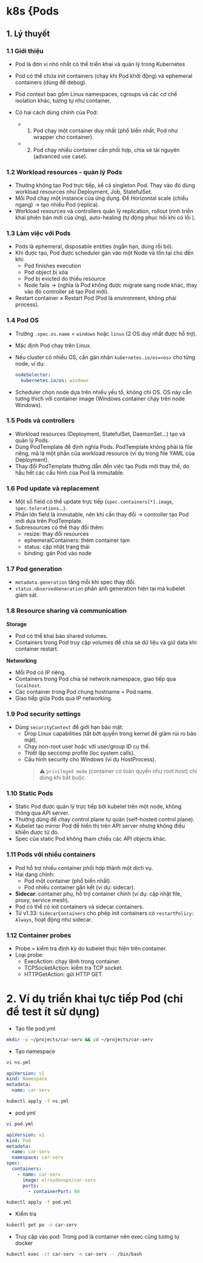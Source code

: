 # k8s {Pods

## 1. Lý thuyết

### 1.1 Giới thiệu

- Pod là đơn vị nhỏ nhất có thể triển khai và quản lý trong Kubernetes
- Pod có thể chứa init containers (chạy khi Pod khởi động) và ephemeral containers (dùng để debug).
- Pod context bao gồm Linux namespaces, cgroups và các cơ chế isolation khác, tương tự như container.

- Có hai cách dùng chính của Pod:

  - 1. Pod chạy một container duy nhất (phổ biến nhất, Pod như wrapper cho container).
  - 2. Pod chạy nhiều container cần phối hợp, chia sẻ tài nguyên (advanced use case).

### 1.2 Workload resources - quản lý Pods

- Thường không tạo Pod trực tiếp, kể cả singleton Pod. Thay vào đó dùng workload resources như Deployment, Job, StatefulSet.
- Mỗi Pod chạy một instance của ứng dụng. Để Horizontal scale (chiều ngang) → tạo nhiều Pod (replica).
- Workload resources và controllers quản lý replication, rollout (rình triển khai phiên bản mới của ứng), auto-healing (tự động phục hồi khi có lỗi ).

### 1.3 Làm việc với Pods

- Pods là ephemeral, disposable entities (ngắn hạn, dùng rồi bỏ).
- Khi được tạo, Pod được scheduler gán vào một Node và tồn tại cho đến khi:
  - Pod finishes execution
  - Pod object bị xóa
  - Pod bị evicted do thiếu resource
  - Node fails
    → (nghĩa là Pod không được migrate sang node khác, thay vào đó controller sẽ tạo Pod mới).
- Restart container ≠ Restart Pod (Pod là environment, không phải process).

### 1.4 Pod OS

- Trường `.spec.os.name` = `windows` hoặc `linux` (2 OS duy nhất được hỗ trợ).
- Mặc định Pod chạy trên Linux.
- Nếu cluster có nhiều OS, cần gán nhãn `kubernetes.io/os=<os>` cho từng node, ví dụ:

  ```yaml
  nodeSelector:
    kubernetes.io/os: windows
  ```

- Scheduler chọn node dựa trên nhiều yếu tố, không chỉ OS. OS này cần tương thích với container image (Windows container chạy trên node Windows).

### 1.5 Pods và controllers

- Workload resources (Deployment, StatefulSet, DaemonSet…) tạo và quản lý Pods.
- Dùng PodTemplate để định nghĩa Pods. PodTemplate không phải là file riêng, mà là một phần của workload resource (ví dụ trong file YAML của Deployment).
- Thay đổi PodTemplate thường dẫn đến việc tạo Pods mới thay thế, do hầu hết các cấu hình của Pod là immutable.

### 1.6 Pod update và replacement

- Một số field có thể update trực tiếp (`spec.containers[*].image`, `spec.tolerations`…).
- Phần lớn field là immutable, nên khi cần thay đổi → controller tạo Pod mới dựa trên PodTemplate.
- Subresources có thể thay đổi thêm:
  - resize: thay đổi resources
  - ephemeralContainers: thêm container tạm
  - status: cập nhật trạng thái
  - binding: gán Pod vào node

### 1.7 Pod generation

- `metadata.generation` tăng mỗi khi spec thay đổi.
- `status.observedGeneration` phản ánh generation hiện tại mà kubelet giám sát.

### 1.8 Resource sharing và communication

**Storage**

- Pod có thể khai báo shared volumes.
- Containers trong Pod truy cập volumes để chia sẻ dữ liệu và giữ data khi container restart.

**Networking**

- Mỗi Pod có IP riêng.
- Containers trong Pod chia sẻ network namespace, giao tiếp qua `localhost`.
- Các container trong Pod chung hostname = Pod name.
- Giao tiếp giữa Pods qua IP networking.

### 1.9 Pod security settings

- Dùng `securityContext` để giới hạn bảo mật:
  - Drop Linux capabilities (tắt bớt quyền trong kernel để giảm rủi ro bảo mật).
  - Chạy non-root user hoặc với user/group ID cụ thể.
  - Thiết lập seccomp profile (lọc system calls).
  - Cấu hình security cho Windows (ví dụ HostProcess).
    > ⚠️ `privileged mode` (container có toàn quyền như root host) chỉ dùng khi bắt buộc.

### 1.10 Static Pods

- Static Pod được quản lý trực tiếp bởi kubelet trên một node, không thông qua API server.
- Thường dùng để chạy control plane tự quản (self-hosted control plane).
- Kubelet tạo mirror Pod để hiển thị trên API server nhưng không điều khiển được từ đó.
- Spec của static Pod không tham chiếu các API objects khác.

### 1.11 Pods với nhiều containers

- Pod hỗ trợ nhiều container phối hợp thành một dịch vụ.
- Hai dạng chính:
  - Pod một container (phổ biến nhất).
  - Pod nhiều container gắn kết (ví dụ: sidecar).
- **Sidecar**: container phụ, hỗ trợ container chính (ví dụ: cập nhật file, proxy, service mesh).
- Pod có thể có init containers và sidecar containers.
- Từ v1.33: `SidecarContainers` cho phép init containers có `restartPolicy: Always`, hoạt động như sidecar.

### 1.12 Container probes

- Probe = kiểm tra định kỳ do kubelet thực hiện trên container.
- Loại probe:
  - ExecAction: chạy lệnh trong container.
  - TCPSocketAction: kiểm tra TCP socket.
  - HTTPGetAction: gửi HTTP GET.

# 2. Ví dụ triển khai tực tiếp Pod (chỉ để test ít sử dụng)

- Tạo file pod.yml

```sh
mkdir -p ~/projects/car-serv && cd ~/projects/car-serv
```

- Tạo namespace

```sh
vi ns.yml
```

```yml
apiVersion: v1
kind: Namespace
metadata:
  name: car-serv
```

```sh
kubectl apply -f ns.yml
```

- pod.yml

```sh
vi pod.yml
```

```yml
apiVersion: v1
kind: Pod
metadata:
  name: car-serv
  namespace: car-serv
spec:
  containers:
    - name: car-serv
      image: elroydevops/car-serv
      ports:
        - containerPort: 80
```

```sh
kubectl apply -f pod.yml
```

- Kiểm tra

```sh
kubectl get po -n car-serv
```

- Truy cập vào pod: Trong pod là container nên exec cũng tương tự docker

```sh
kubectl exec -it car-serv -n car-serv -- /bin/bash
```

